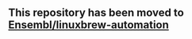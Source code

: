 ## This repository has been moved to [Ensembl/linuxbrew-automation](https://github.com/ensembl/linuxbrew-automation)
